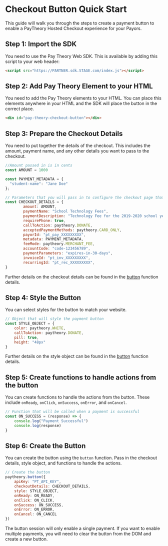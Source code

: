 # Checkout Button Quick Start

This guide will walk you through the steps to create a payment button to enable a PayTheory Hosted Checkout experience for your Payors.

## Step 1: Import the SDK

You need to use the Pay Theory Web SDK. This is available by adding this script to your web header:

```html
<script src="https://PARTNER.sdk.STAGE.com/index.js"></script>
```

## Step 2: Add Pay Theory Element to your HTML

You need to add the Pay Theory elements to your HTML. You can place this elements anywhere in your HTML and the SDK will place the button in the correct place.

```html
<div id="pay-theory-checkout-button"></div>
```

## Step 3: Prepare the Checkout Details

You need to put together the details of the checkout. This includes the amount, payment name, and any other details you want to pass to the checkout.

```javascript
//Amount passed in is in cents
const AMOUNT = 1000

const PAYMENT_METADATA = {
  "student-name": "Jane Doe"
};

// Parameters that you will pass in to configure the checkout page that opens when the button is clicked.
const CHECKOUT_DETAILS = { 
        amount: AMOUNT, 
        paymentName: "School Technology Fees",
        paymentDescription: "Technology Fee for the 2019-2020 school year", 
        requirePhone: true, 
        callToAction: paytheory.DONATE, 
        acceptedPaymentMethods: paytheory.CARD_ONLY, 
        payorId: "pt_pay_XXXXXXXXX", 
        metadata: PAYMENT_METADATA,  
        feeMode: paytheory.MERCHANT_FEE, 
        accountCode: "code-123456789",  
        paymentParameters: "expires-in-30-days", 
        invoiceId: "pt_inv_XXXXXXXXX", 
        recurringId: "pt_rec_XXXXXXXXX", 
}
```

Further details on the checkout details can be found in the [button](../web/functions#button) function details.

## Step 4: Style the Button

You can select styles for the button to match your website.

```javascript
// Object that will style the payment button
const STYLE_OBJECT = { 
    color: paytheory.WHITE, 
    callToAction: paytheory.DONATE, 
    pill: true, 
    height: "48px"
}
```

Further details on the style object can be found in the [button](../web/functions#button) function details.

## Step 5: Create functions to handle actions from the button

You can create functions to handle the actions from the button. These include `onReady`, `onClick`, `onSuccess`, `onError`, and `onCancel`.

```javascript
// Function that will be called when a payment is successful
const ON_SUCCESS = (response) => {
    console.log("Payment Successful")
    console.log(response)
}
```


## Step 6: Create the Button

You can create the button using the `button` function. Pass in the checkout details, style object, and functions to handle the actions.

```javascript
// Create the button
paytheory.button({
    apiKey: "PT_API_KEY",
    checkoutDetails: CHECKOUT_DETAILS,
    style: STYLE_OBJECT,
    onReady: ON_READY,
    onClick: ON_CLICK,
    onSuccess: ON_SUCCESS,
    onError: ON_ERROR,
    onCancel: ON_CANCEL
})
```

The button session will only enable a single payment. If you want to enable multiple payments, you will need to clear the button from the DOM and create a new button.

